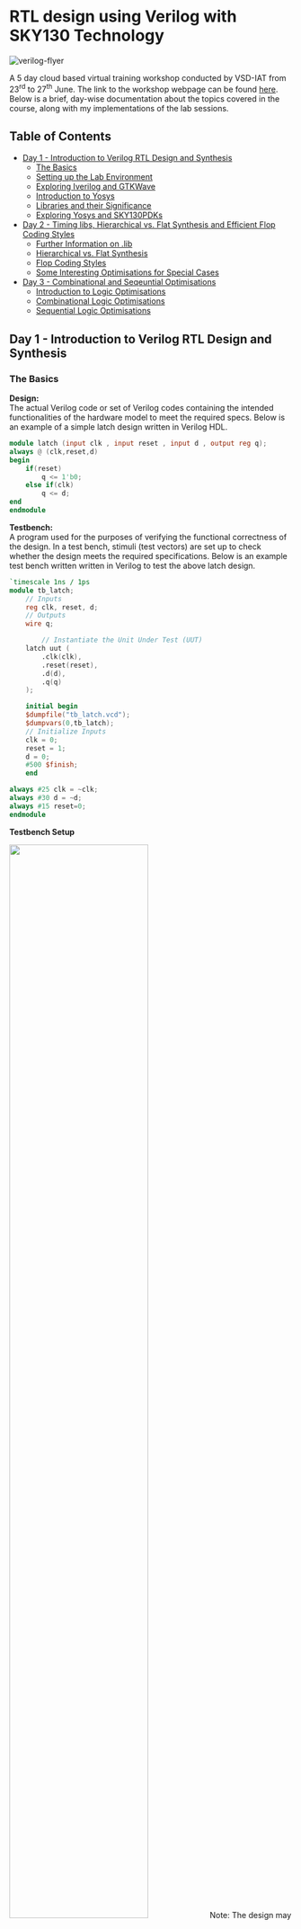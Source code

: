 # RTL design using Verilog with SKY130 Technology

![verilog-flyer](Verilog-flyer.png)

A 5 day cloud based virtual training workshop conducted by VSD-IAT from 23<sup>rd</sup> to 27<sup>th</sup> June. The link to the workshop webpage can be found [here](https://www.vlsisystemdesign.com/rtl-design-using-verilog-with-sky130-technology/). Below is a brief, day-wise documentation about the topics covered in the course, along with my implementations of the lab sessions.

## Table of Contents

- [Day 1 - Introduction to Verilog RTL Design and Synthesis](#day-1---introduction-to-verilog-rtl-design-and-synthesis)
  * [The Basics](#the-basics)
  * [Setting up the Lab Environment](#setting-up-the-lab-environment)
  * [Exploring Iverilog and GTKWave](#exploring-iverilog-and-gtkwave)
  * [Introduction to Yosys](#introduction-to-yosys)
  * [Libraries and their Significance](#libraries-and-their-significance)
  * [Exploring Yosys and SKY130PDKs](#exploring-yosys-and-sky130pdks)
- [Day 2 - Timing libs, Hierarchical vs. Flat Synthesis and Efficient Flop Coding Styles](#day-2---timing-libs-hierarchical-vs-flat-synthesis-and-efficient-flop-coding-styles)
  * [Further Information on .lib](#further-information-on-lib)
  * [Hierarchical vs. Flat Synthesis](#hierarchical-vs-flat-synthesis)
  * [Flop Coding Styles](#flop-coding-styles)
  * [Some Interesting Optimisations for Special Cases](#some-interesting-optimisations-for-special-cases)
- [Day 3 - Combinational and Seqeuntial Optimisations](#day-3---combinational-and-seqeuntial-optimisations)
  * [Introduction to Logic Optimisations](#introduction-to-logic-optimisations)
  * [Combinational Logic Optimisations](#combinational-logic-optimisations)
  * [Sequential Logic Optimisations](#sequential-logic-optimisations)

## Day 1 - Introduction to Verilog RTL Design and Synthesis

### The Basics
**Design:** <br>
The actual Verilog code or set of Verilog codes containing the intended functionalities of the hardware model to meet the required specs. Below is an example of a simple latch design written in Verilog HDL.
```verilog
module latch (input clk , input reset , input d , output reg q);
always @ (clk,reset,d)
begin
	if(reset)
		q <= 1'b0;
	else if(clk)
		q <= d;
end
endmodule
```

**Testbench:** <br>
A program used for the purposes of verifying the functional correctness of the design. In a test bench, stimuli (test vectors) are set up to check whether the design meets the required specifications. Below is an example test bench written written in Verilog to test the above latch design.
```verilog
`timescale 1ns / 1ps
module tb_latch;
	// Inputs
	reg clk, reset, d;
	// Outputs
	wire q;

        // Instantiate the Unit Under Test (UUT)
	latch uut (
		.clk(clk),
		.reset(reset),
		.d(d),
		.q(q)
	);

	initial begin
	$dumpfile("tb_latch.vcd");
	$dumpvars(0,tb_latch);
	// Initialize Inputs
	clk = 0;
	reset = 1;
	d = 0;
	#500 $finish;
	end

always #25 clk = ~clk;
always #30 d = ~d;
always #15 reset=0;
endmodule
```

**Testbench Setup** <br>

<img src="images/Day1/1-0.png" width="70%">
Note: The design may have 1 or more primary inputs and 1 or more primary outputs, however a testbench does not have any primary inputs or outputs. <br>

<br>**Simulator:** <br>
It is the tool used to simulate the design, and check for its adherence to the specifications. They can be used to apply the test bench to the design. The simulator tool used for this workshop is Icarus Verilog (Iverilog). A simulator works by looking for changes on the input signals, and evaluating the output signals only when a change in value is observed on the input. Below is the simulation flow for Iverilog.

<img src="images/Day1/1-01.png" width="70%">

Icarus Verilog is an implementation of Verilog HDL and operates as a compiler for Verilog simulation. When a design and testbench file is fed to this simulator, it outputs a VCD or Value Change Dump file. This VCD file holds data about the changes in the inputs and outputs of the source design. To view the contents of the VCD file in a visually comprehensible manner, a Waveform Viewer tool is used. For our lab sessions, the tool used is GTKWave, which is a GTK+ based wave viewer tool.

### Setting up the Lab Environment

In order to set up the tool flow and files for running the lab sessions, the following commands are used.
```
mkdir vsd
git clone https://github.com/kunalg123/vsdflow.git
git clone https://github.com/kunalg123/sky130RTLDesignAndSynthesisWorkshop.git
```
These should add the necessary directories for the lab environment, including the sky130 standard cell libraries, its standard cell verilog models, as well as the source design and testbench verilog files for the lab sessions. Once the git cloning is succesful, the following base directories should be available on your file system.

![files after cloning](images/Day1/1-1.png)

For lab sessions, the following verilog design files and testbench models of some basic digital circuit components are available under the verilog_files directory.

![verilog files](images/Day1/1-2.png)

### Exploring Iverilog and GTKWave

To understand how to use these tools, lets explore Iverilog and GTKWave using an example of a simple 2:1 Multiplexer from the provided verilog_files directory. Let us take a look at the source verilog code for the design and testbench files, labeled as good_mux.v and tb_good_mux.v respectively.

![good_mux.v](images/Day1/1-7.png)<br>
*Fig.: Verilog code for 2:1 Multiplexer Design*

![tb_good_mux.v](images/Day1/1-6.png)<br>
*Fig.: Testbench for 2:1 Multiplexer*

To simulate these files in Iverilog, the following command can be used.

```
iverilog good_mux.v tb_good_mux.v
```

If done correctly, Iverilog should create an output file by the name of a.out which will be added in the file directory. To generate the VCD file, we must execute the a.out file as follows.

![iverilog execute](images/Day1/1-3.png)

Upon execution, a VCD file with the file extension .vcd will be generated. In our case, it is called tb_good_mux.vcd as that is the name specified in our test bench file. To view this VCD file in GTKWave, the following command is issued.

```
gtkwave tb_good_mux.vcd
```

This should generate the following response in the command terminal, as well as open up the GTKWave interface.

![gtkwave command](images/Day1/1-4.png)

Finally, in the GTKWave interface panel, we can add the unit under test and select the inputs and outputs whose waveforms we want to view. Now we can confirm if the waveform of our 2:1 Multiplexer matches the design specifications or not. As visible from the below waveform, it does athere to the design specifications.

![gtkwave waveform](images/Day1/1-5.png)

### Introduction to Yosys

Yosys is a framework for Verilog RTL synthesis. A synthesizer is a tool used for converting RTL based verilog code to netlist. RTL is the behavioural representation of the required specification in Verilog HDL. Netlist is the representation of the design in the form of standard cells present in the library. The Yosys synthesizer flow is as follows.

<img src="images/Day1/1-8.png" width="70%">

Yosys makes use of the commands ```read_verilog``` to read the verilog design, ```read_liberty``` to read the .lib, and ```write_verilog``` to write the netlist file. <br>

To verify the synthesis output, we can follow the same procedure as we did when verifying verilog design as the netlist must obey the same specifications as the original RTL design. In order to do this, we can pass the netlist file along with the original RTL testbench to our simulator and generate the VCD file. This VCD file can be viewed in the waveform viewer to confirm the behaviour of the synthesized netlist. This is shown below.

<img src="images/Day1/1-9.png" width="70%">

### Libraries and their Significance

A synthesizer conducts RTL to Gate level translation, wherein the behavioural design is converted to basic gates using the standard cell libraries provided, and connections are made between these gates. Libraries (.lib) are a collection of basic logic modules to implement any boolean logical functionalities, and may contain different flavours of the same gate such as 2-input/3-input or fast/slow.

**Need for Fast Cells:**

For a digital logic circuit, the combinational delay in the logic path determines its maximum speed of operation. Lets take an example of a basic combinational circuit shown below with two D Flip-flops and some combinational circuit betwen them, where CLK is the clock signal and DFF B holds the output of the circuit.

![combi ckt](images/Day1/1-10.png)

In this cicruit, the minimum size of 1 clock cycle is determined with the following relation

T<sub>CLK</sub> > T<sub>CQ_A</sub> + T<sub>COMBI</sub> + T<sub>SETUP_B</sub> <br>
where, <br>
&nbsp;&nbsp;&nbsp;&nbsp;&nbsp;&nbsp;&nbsp;&nbsp;&nbsp;&nbsp;&nbsp;&nbsp;T<sub>CQ_A</sub> is the propogation delay of DFF A <br>
&nbsp;&nbsp;&nbsp;&nbsp;&nbsp;&nbsp;&nbsp;&nbsp;&nbsp;&nbsp;&nbsp;&nbsp;T<sub>COMBI</sub> is the propogation delay of the combination circuit <br>
&nbsp;&nbsp;&nbsp;&nbsp;&nbsp;&nbsp;&nbsp;&nbsp;&nbsp;&nbsp;&nbsp;&nbsp;T<sub>SETUP_B</sub> is the setup time for DFF B (min. time before the clock edge that input data must be supplied) <br>

Hence, for maximum performance we need a smaller value of T<sub>CLK</sub>, which can be achieved by using faster cells to reduce the value of T<sub>COMBI</sub> as much as possible.

**Need for Slow Cells:**

In order to prevent any hold violations, we need cells that work slower. If we consider the above example, there must be a minimum amount of time during which the output of the combinational circuit must be stable after the active edge of the clock, for DFF B to reliably capture the data at its input. This minimum delay is known as the Hold Time of the circuit. Hence, the following condition must be sastisfied to prevent hold violations.

T<sub>HOLD_B</sub> < T<sub>CQ_A</sub> + T<sub>COMBI</sub> <br>

Thus, we need fast cells to meet performance requirements as well as slow cells to meet hold times in the .lib collection. To pick appropriate cells, the user must offer "constraints" to the synthesizer.

Note: As the primary load in a digital circuit is capacitance, the charge/discharge times of the capacitor decides cell delay. To discharge capacitors fast we need transistors capable of sourcing more current, thus needing wider transistors with more area and power requirements. While slower cells need narrow transitors with less area and power requirements.

### Exploring Yosys and SKY130PDKs

Let us explore Yosys and the SKY130 libraries using the same example of the simple 2:1 Multiplexer from the previous sections. To start yosys, we must use the command ```yosys``` in the terminal. Once invoked, the yosys prompt should appear as follows.

![yosys prompt](images/Day1/1-11.png)

First, we must read the SKY130 libraries using the command ```read_liberty -lib filepath```. Next, we must read the design using the command ```read_verilog filename.v```. We must now specify the module name of the design we are synthesizing using the command ```synth -top modulename```. This can seen in the image below.

![yosys read](images/Day1/1-12.png)

Once this is done, we can generate the netlist using the command ```abc -liberty your_library_filepath```. For our case, this would be ```abc -liberty ../my_lib/lib/sky130_fd_sc_hd__tt_025C_1v80.lib```. Succesfully executing this command should return the following report in the yosys prompt.

![yosys report](images/Day1/1-13.png)

As visible in the report, yosys has found 3 inputs, 1 ouptut and 0 internal connections. This holds true for our example of the 2:1 Multiplexer. Further, yosys also mentions the cells used in the logic realisation. To observe a graphical view of the realisation, the command ```show``` can be used. This should generate the following graphic.

![yosys graphic](images/Day1/1-14.png)

Finally, we can write the netlist using the command ```write_verilog -noattr filename.v```. Here, the property "-noattr" is used to prevent yosys from dumping extra information in the final netlist file. Let's name our file as good_mux_netlist.v and execute the command. The final netlist represention is shown below.

![netlist](images/Day1/1-15.png)

## Day 2 - Timing libs, Hierarchical vs. Flat Synthesis and Efficient Flop Coding Styles

### Further Information on .lib

The SKY130 library file used for this workshop is sky130_fd_sc_hd_tt_025C_1v80.lib

Here, <br>
&nbsp;&nbsp;&nbsp;&nbsp;&nbsp;&nbsp;&nbsp;&nbsp;&nbsp;**fd** is SkyWater Foundry <br>
&nbsp;&nbsp;&nbsp;&nbsp;&nbsp;&nbsp;&nbsp;&nbsp;&nbsp;**sc** is Standard Cell <br>
&nbsp;&nbsp;&nbsp;&nbsp;&nbsp;&nbsp;&nbsp;&nbsp;&nbsp;**hd** is High Density <br>
&nbsp;&nbsp;&nbsp;&nbsp;&nbsp;&nbsp;&nbsp;&nbsp;&nbsp;**tt** is Typical Process <br>
&nbsp;&nbsp;&nbsp;&nbsp;&nbsp;&nbsp;&nbsp;&nbsp;&nbsp;**025C** is 25°C operating Temperature <br>
&nbsp;&nbsp;&nbsp;&nbsp;&nbsp;&nbsp;&nbsp;&nbsp;&nbsp;**1v80** is 1.8V operating Voltage <br>

Below is some of the contents of this .lib file.

![lib file](images/Day2/1-0.png)

Here, you can see that the library provides details like technology (CMOS), power parameters, voltage parameters, current draw, area, timings and delays, etc. This file hold information on every standard cell provided in the library, along with all its flavours. Let's compare the flavours of a basic OR gate.

![or gate](images/Day2/1-1.png)

From the above image it is evident that each iteration of the OR gate has different power and area consumptions. Larger are and power values are due to wider transistors which are required in faster designs. Hence, in the above case, or2_4 is the faster cell and or2_0 is the slower cell.

### Hierarchical vs. Flat Synthesis

When synthesizing a design containing multiple modules, the notion of heirarchical vs. flat design comes up. To understand their differrences, let's compare the two using an example. Below is a design that instantiates two low level modules, namely an OR gate (sub module u2) and an AND gate (sub module u1). This file is available under the verilog_files directory as multiple_modules.v

![multiple modules](images/Day2/1-2.png)

Now, let us synthesize this in Yosys with the following commands.
```
yosys
read_liberty -lib .../my_lib/lib/sky130_fd_sc_hd__tt_025C_1v80.lib
read_verilog multiple_modules.v
synth -top multiple modules
abc -liberty ../my_lib/lib/sky130_fd_sc_hd__tt_025C_1v80.lib
```
![heir synth](images/Day2/1-3.png)

If we see the graphical view of the realisation using the command ```show multiple_modules```, we can notice that the actual OR and AND gates are not visible but only the sub modules u1 and u2 are shown. This is known as Heirarchical Synthesis as the heirarchies are preserved. This is shown below.

![heir image](images/Day2/1-4.png)

If we generate the netlist using ```write_verilog -noattr multiple_modules_h_netlist.v```, we see a similar story. The heirarchies are preserved, as there is one instantiation of each sub module under multiple_modules. The netlist is shown below.

![heir netlist](images/Day2/1-5.png)

To avoid heirarchical synthesis, we can use the command ```flatten``` in the yosys prompt after the ```synth``` command. Now, we can generate the netlist again using the command ```write_verilog -noattr multiple_modules_f_netlist.v```. This is shown in the image below.

![flatten yosys](images/Day2/1-6.png)

The netlist generated here does not contain instantiations of sub modules or any heirarchical structure. It directly contains one module with mutiple standard cells. This is known as Flat Synthesis. Its netlist is shown below.

![flat netlist](images/Day2/1-7.png)

If we view it graphically using the ```show``` command, we can observe only standard cell implementations and no heirarchy present.

![flat image](images/Day2/1-8.png)

Note: From a multiple module design file, it is possible to just synthesize a single sub module. This is done using the command ```synth -top sub_module_name```, and is known as Sub Module level Synthesis. This is used when, 
- we have multiple instances of the same module and just want to synthesize it once, then replicate it however many times.
- we are using a divide and conquer approach (used in massive designs when the tool does not do an appropriate or well optmised job).

### Flop Coding Styles

In combinational circuits, each circuit element or cell experiences a time delay for the output to change based on a change in the input. This delay is known as Propogation Delay. Due to these propogation delays, the circuit might experience unwanted transitions in the output, espescially as the propagation delay stacks additively as the number of combinational circuits increase. These unwanted transitions are known as Glitches in the output. <br>

To avoid glitches, we make use of D Flip-flops as storage elements or buffers in between the different combinational circuits. D flip-flops store the value present on their input, and its output changes only at clock edges. This brings stability between combinational circuits as the D flip-flops shield the combinational circuit they are feeding against glitches in their input, allowing the output of that combinational circuit to settle down. <br>

Flip-flops come in various types. These are mainly:
- Synchronous vs. Asynchronous set
- Synchronous vs. Asynchronous reset
- Rising (positive) edge triggered vs. Falling (negative) edge triggered

To further understand understand the different flop styles, let's look at 3 D flip-flops available to us in the directory verilog_files.

Note: For synthesizing designs involving D flip-flops in Yosys, we must use the command ```dfflibmap -liberty dff_library_filepath``` which in our case is ```dfflibmap -liberty ../my_lib/lib/sky130_fd_sc_hd__tt_025C_1v80.lib```. This command is used to read the dff standard cells as some libraries may have seperate .lib files for these. The command must be issues after ```synth``` and before ```abc```.

**1. Rising edge D Flip-flop with asynchronous reset**

```
module dff_asyncres ( input clk ,  input async_reset , input d , output reg q );
always @ (posedge clk , posedge async_reset)
begin
	if(async_reset)
		q <= 1'b0;
	else	
		q <= d;
end
endmodule
```
*Verilog code for dff_asyncres**

![asyncres wave](images/Day2/1-9.png) <br>
*Waveform for dff_asyncres*

![asyncres img](images/Day2/1-12.png) <br>
*Graphical representation of synthesized netlist for dff_asyncres*

**2. Rising edge D Flip-flop with asynchronous set**

```verilog
module dff_async_set ( input clk ,  input async_set , input d , output reg q );
always @ (posedge clk , posedge async_set)
begin
	if(async_set)
		q <= 1'b1;
	else	
		q <= d;
end
endmodule
```
*Verilog code for dff_sync_set**

![async_set wave](images/Day2/1-10.png) <br>
*Waveform for dff_async_set*

![async_set img](images/Day2/1-13.png) <br>
*Graphical representation of synthesized netlist for dff_async_set*

**3. Rising edge D Flip-flop with synchronous reset**

```verilog
module dff_syncres ( input clk , input async_reset , input sync_reset , input d , output reg q );
always @ (posedge clk )
begin
	if (sync_reset)
		q <= 1'b0;
	else	
		q <= d;
end
endmodule
```
*Verilog code for dff_syncres**

![syncres wave](images/Day2/1-11.png) <br>
*Waveform for dff_syncres*

![syncres img](images/Day2/1-14.png) <br>
*Graphical representation of synthesized netlist for dff_syncres*

### Some Interesting Optimisations for Special Cases

**Case 1:**

Let's consider the following design where the 3 bit input is multiplied by 2 and the output is a 4 bit value.

```verilog
module mul2 (input [2:0] a, output [3:0] y);
	assign y = a * 2;
endmodule
```

If we take a look at its truth table, we can see the following.

|a[2:0]|y[3:0]|
|---|---|
|000|0000|
|001|0010|
|010|0100|
|011|0110|
|100|1000|
|101|1010|
|110|1100|
|111|1110|

Here, the ouput y[3:0] is nothing but the input a[2:0] appended with a 0 at the LSB. Or, we can say that ```y = {a, 0}```. If we synthesize the netlist and look at its graphical realisation, we will see the same optimisation occuring in the netlist.

![2x mul](images/Day2/1-15.png)

**Case 2:**

Let's consider the following design where the 3 bit input is multiplied by 9 and the output is a 6 bit value.

```verilog
module mult8 (input [2:0] a , output [5:0] y);
	assign y = a * 9;
endmodule
```

If we take a look at its truth table, we can see the following.

|a[2:0]|y[5:0]|
|---|---|
|000|000000|
|001|001001|
|010|010010|
|011|011011|
|100|100100|
|101|101101|
|110|110110|
|111|111111|

Here, the ouput y[5:0] is nothing but the input a[2:0] appended with itself. Or, we can say that ```y = {a, a}```. If we synthesize the netlist and look at its graphical realisation, we will see the same optimisation occuring in the netlist.

![9x mul](images/Day2/2-16.png)

## Day 3 - Combinational and Seqeuntial Optimisations

### Introduction to Logic Optimisations

There are broadly two types of logic available, combinational and sequential. In order to save cost by reducing power and area consumptions of a design, we must optimise the design as best as possible. For each type of logic, there exist different methods of opimisation, as follows.

**1. Combinational optimisation methods:**

- Squeezing the logic for Area and Power savings
- Constant Propogation
  * Direct Optimisation
- Boolean Logic Optimisation
  * K-Map
  * Quine-McKluskey Algorithm


**2. Sequential optimisation methods:**

- Basic
  * Sequential Constant Propogation
- Advanced
  * State Optimisation
  * Retiming
  * Sequential Logic Cloning (Floor Plan Aware Synthesis)

### Combinational Logic Optimisations

Let's take a look at some examples of combinational optimisations using the files opt_check.v, opt_check2.v, opt_check3.v, opt_check4.v, and multiple_modules_opt.v. All of these files are under the verilog_files directory.

**Example 1: opt_check.v**

```verilog
module opt_check (input a , input b , output y);
	assign y = a?b:0;
endmodule
```
Using boolean logic simplification, we can tell that y = ab. Let us synthesize this in yosys using the following commands.

![yosys cmd](images/Day3/3-0.png)

Before realising the netlist, we must issue a command to yosys to perform constant propogation and optimisations. this can be done using the ```opt_clean -purge``` command as follows.

![yosys purge](images/Day3/3-1.png)

After this step, we can continue as usual with ```abc -liberty ../my_lib/lib/sky130_fd_sc_hd__tt_025C_1v80.lib``` and ```write_verilog -noattr opt_check_netlist.v``` commands. If we view the graphical realisation witht the ```show``` command, we can see that Yosys has synthesized an AND gate as expected.

![opt1 show](images/Day3/3-2.png)

**Example 2: opt_check2.v**

```verilog
module opt_check2 (input a , input b , output y);
	assign y = a?1:b;
endmodule
```

Similar to the example 1, lets continue with optimisations for this design. Here we expect the output to be an OR gate based on boolean optimisation, since the output can be simplified to y = a + b. If we generate the netlist and look at its graphical realisation, we get the following.

![opt2 show](images/Day3/3-3.png)

Here, we expected an OR gate but got an iso low power cell instead. This is due to certain Yosys optimisations, however it functions the same.

**Example 3: opt_check3.v**

```verilog
module opt_check3 (input a , input b, input c , output y);
	assign y = a?(c?b:0):0;
endmodule
```

For this design, we expect the output to be a 3 input AND gate based on boolean optimisation, as the output can be simplified to y = abc. If we generate the netlist and look at its graphical realisation, we get the following.

![opt3 show](images/Day3/3-4.png)

As we can see, Yosys synthesizes a 3 input AND after optimisations as expected.

**Example 4: opt_check4.v**

```verilog
module opt_check4 (input a , input b , input c , output y);
	assign y = a?(b?(a & c):c):(!c);
endmodule
```

For this design, after boolean logic optimisation we can conclude that the output can be simplified to a single xnor gate with the output equation y = a⊙c. If we generate the netlist and look at its graphical realisation, we get the following.

![opt4 show](images/Day3/3-5.png)

We get the same result after the Yosys synthesis as we expected from the optimisation.

**Example 5: multiple_module_opt.v**

```verilog
module sub_module1(input a , input b , output y);
	assign y = a & b;
endmodule

module sub_module2(input a , input b , output y);
	assign y = a^b;
endmodule

module multiple_module_opt(input a , input b , input c , input d , output y);
wire n1, n2, n3;

sub_module1 U1 (.a(a), .b(1'b1), .y(n1));
sub_module2 U2 (.a(n1), .b(1'b0), .y(n2));
sub_module2 U3 (.a(b), .b(d), .y(n3));

assign y = c | (b & n1); 

endmodule
```

To optimise this design, we must use Flat Synthesis as otherwise the optimisations will not be performed on the sub module level. Thus, we must use the ```flatten``` command.

![multopt show](images/Day3/3-6.png)

Once the optimisations are conducted by Yosys, we can observe that we only need a single standard cell to realise a design that originally contained multiple modules.

### Sequential Logic Optimisations

Let's take a look at some examples of sequential optimisations using sequential constant propogation. We shall be using the files dff_const1.v, dff_const2.v, dff_const3.v, dff_const4.v, and dff_const5.v. All of these files are under the verilog_files directory.

**Example 1: dff_const1.v**

```verilog
module dff_const1(input clk, input reset, output reg q);
always @(posedge clk, posedge reset)
begin
	if(reset)
		q <= 1'b0;
	else
		q <= 1'b1;
end
endmodule
```

At first glance, it may seem that the output bit q should be equal to an inverted reset or !reset. However, as the reset is synchronous, so the output depends on both the reset and clk edge. This can be confirmed by simulating the design in Iverilog, and viewing the VCD with GTKWave as follows.

![dff1 sim](images/Day3/3-7.png)

![dff1 wave](images/Day3/3-8.png)

If we observe the waveform above, when reset becomes 0, q only becomes 1 at the next clock edge. Hence, we do not get a sequential constant, and no optimisations should be possible here. Let's confirm the same using Yosys synthesis and optimisation as follows.

![dff1 cmd](images/Day3/3-9.png)

We must use the command ```dfflibmap -liberty ../my_lib/lib/sky130_fd_sc_hd__tt_025C_1v80.lib``` as our design includes D flip-flops. We can then generate the netlist using ```abc -liberty ../my_lib/lib/sky130_fd_sc_hd__tt_025C_1v80.lib``` and ```write_verilog -noattr dff_const1_netlist.v```. To view the graphical realisation, we use the ```show``` command.

![dff1 show](images/Day3/3-10.png)

As you can see, no optimisations can be conducted on this design.

**Example 2: dff_const2.v**

```verilog
module dff_const2(input clk, input reset, output reg q);
always @(posedge clk, posedge reset)
begin
	if(reset)
		q <= 1'b1;
	else
		q <= 1'b1;
end
endmodule
```

Here, we can see that regardless of the inputs, the ouput q always remains constant at 1. This can be observed in the waveform viewer as well.

![dff2 wave](images/Day3/3-11.png)

As the output is always constant, it can easily be opitmised using Yosys as below.

![dff2 show](images/Day3/3-15.png)

**Example 3: dff_const3.v**

```verilog
module dff_const3(input clk, input reset, output reg q);
reg q1;

always @(posedge clk, posedge reset)
begin
	if(reset)
	begin
		q <= 1'b1;
		q1 <= 1'b0;
	end
	else
	begin
		q1 <= 1'b1;
		q <= q1;
	end
end
endmodule
```

Here, we might think that the output q should always be constant at the value 1. For an ideal circuit, this may be true. When reset is 0 then q1 should be 1, making the output q to be 1 as well. But when we consider the propogation delay time of D flip-flop q1, the output of q1 = 1 will not be present exactly at th clock edge. Thus, q takes the value 0 until the next clock edge whne it read an input of 1 from q1. This is confirmed with the simulated waveform below.

![dff3 wave](images/Day3/3-12.png)

Hence, both the flip-flops are needed and no optimisation can be conducted on this particular design. We can confirm this using Yosys as shown below.

![dff3 show](images/Day3/3-16.png)

As you can see, both the D flip-flops are present in the synthesized netlist.

**Example 4: dff_const4.v**

```verilog
module dff_const4(input clk, input reset, output reg q);
reg q1;

always @(posedge clk, posedge reset)
begin
	if(reset)
	begin
		q <= 1'b1;
		q1 <= 1'b1;
	end
	else
	begin
		q1 <= 1'b1;
		q <= q1;
	end
end
endmodule
```

Here, we can see that regardless of the reset input, q1 is always going to be constant at 1. As q can only be 1 or q1 depending on the reset input, but q1 = 1. Thus q is also constant at the value 1. We can confirm this with the simulated waveforms as shown below.

![dff4 wave](images/Day3/3-13.png)

As the output is always constant, it can easily be opitmised using Yosys as shown in the graphical realisation below.

![dff4 show](images/Day3/3-17.png)

Using optimisation, Yosys has concurred that no D flip-flops are required in the netlist.

**Example 5: dff_const5.v**

```verilog
module dff_const5(input clk, input reset, output reg q);
reg q1;

always @(posedge clk, posedge reset)
begin
	if(reset)
	begin
		q <= 1'b0;
		q1 <= 1'b0;
	end
	else
	begin
		q1 <= 1'b1;
		q <= q1;
	end
end
endmodule
```

Again, we might expect this design to be easily optimised as q = !reset. However as the design uses a synchronous reset, as well as due to propogation delay time of D flip-flop q1 (similar to example 3), we cannot replace the flip-flops. Hence, we do not get sequential constants. This can be viewed in the simulated waveforms as well.

![dff5 wave](images/Day3/3-14.png)

Since both D flip-flops cannot be replaced, no optimisation should be possible in this design. Let's look at the Yosys graphical realisation for this file.

![dff5 show](images/Day3/3-18.png)

As expected, no optimisations could be conducted by Yosys.
